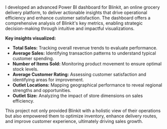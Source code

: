 
I developed an advanced Power BI dashboard for Blinkit, an online grocery delivery platform,
to deliver actionable insights that drive operational efficiency and enhance customer satisfaction.
The dashboard offers a comprehensive analysis of Blinkit's key metrics, enabling strategic decision-making through intuitive and impactful visualizations.  

**Key insights visualized:**  
- **Total Sales:** Tracking overall revenue trends to evaluate performance.  
- **Average Sales:** Identifying transaction patterns to understand typical customer spending.  
- **Number of Items Sold:** Monitoring product movement to ensure optimal stock levels.  
- **Average Customer Rating:** Assessing customer satisfaction and identifying areas for improvement.  
- **Outlet Locations:** Mapping geographical performance to reveal regional strengths and opportunities.  
- **Outlet Size:** Analyzing the impact of store dimensions on sales efficiency.  

This project not only provided Blinkit with a holistic view of their operations but also empowered them to
optimize inventory, enhance delivery routes, and improve customer experience, ultimately driving sales growth.
